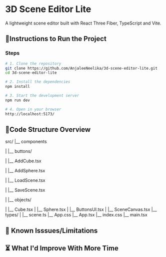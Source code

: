 # 3D Scene Editor Lite

A lightweight scene editor built with React Three Fiber, TypeScript and Vite.

## 🚀Instructions to Run the Project

### Steps

```bash
# 1. Clone the repository
git clone https://github.com/AnjaleeNeelika/3d-scene-editor-lite.git
cd 3d-scene-editor-lite

# 2. Install the dependencies
npm install

# 3. Start the development server
npm run dev

# 4. Open in your browser
http://localhost:5173/
```

## 📁Code Structure Overview

src/
 |__ components  
 
 |  |__ buttons/  
 
 |      |__ AddCube.tsx  
 
 |      |__ AddSphere.tsx  
 
 |      |__ LoadScene.tsx  
 
 |      |__ SaveScene.tsx  
 
 |  |__ objects/  
 
 |      |__ Cube.tsx
 |      |__ Sphere.tsx
 |  |__ ButtonsUI.tsx
 |  |__ SceneCanvas.tsx
 |__ types/
 |  |__ scene.ts
 |__ App.css
 |__ App.tsx
 |__ index.css
 |__ main.tsx


## 🐛 Known Isssues/Limitations


## ⏳ What I'd Improve With More Time

